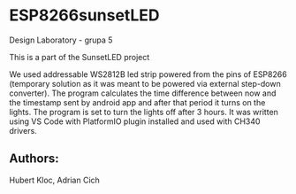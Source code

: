 # ESP8266sunsetLED
Design Laboratory - grupa 5

This is a part of the SunsetLED project

We used addressable WS2812B led strip powered from the pins of ESP8266 (temporary solution as it was meant to be powered via external step-down converter). The program calculates the time difference between now and the timestamp sent by android app and after that period it turns on the lights. The program is set to turn the lights off after 3 hours. It was written using VS Code with PlatformIO plugin installed and used with CH340 drivers.

## Authors:
Hubert Kloc, Adrian Cich 
